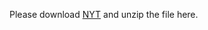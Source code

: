Please download [NYT](https://drive.google.com/drive/folders/0B--ZKWD8ahE4UktManVsY1REOUk?usp=sharing) and unzip the file here.